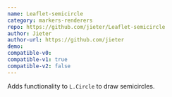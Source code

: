 ```yaml
---
name: Leaflet-semicircle
category: markers-renderers
repo: https://github.com/jieter/Leaflet-semicircle
author: Jieter
author-url: https://github.com/jieter
demo: 
compatible-v0:
compatible-v1: true
compatible-v2: false
---
```


Adds functionality to <code>L.Circle</code> to draw semicircles.

